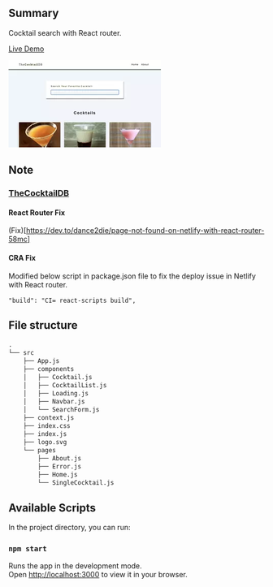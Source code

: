 ## Summary

Cocktail search with React router.

[Live Demo](https://christy313.github.io/react15-project15/)

![](./public/15-cocktails.webp)

## Note

### [TheCocktailDB](https://www.thecocktaildb.com/)

#### React Router Fix

(Fix)[https://dev.to/dance2die/page-not-found-on-netlify-with-react-router-58mc]

#### CRA Fix

Modified below script in package.json file to fix the deploy issue in Netlify with React router.

```
"build": "CI= react-scripts build",
```

## File structure

```
.
└── src
    ├── App.js
    ├── components
    │   ├── Cocktail.js
    │   ├── CocktailList.js
    │   ├── Loading.js
    │   ├── Navbar.js
    │   └── SearchForm.js
    ├── context.js
    ├── index.css
    ├── index.js
    ├── logo.svg
    └── pages
        ├── About.js
        ├── Error.js
        ├── Home.js
        └── SingleCocktail.js
```

## Available Scripts

In the project directory, you can run:

### `npm start`

Runs the app in the development mode.\
Open [http://localhost:3000](http://localhost:3000) to view it in your browser.
